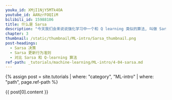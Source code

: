 ```yaml
---
youku_id: XMjI1NjY5MTk4OA
youtube_id: AANzrFOQIiM
bilibili_id: 15988106
title: 什么是 Sarsa
description: "今天我们会来说说强化学习中一个和 Q learning 类似的算法, 叫做 Sarsa. 在强化学习中 Sarsa 和 Q learning 及其类似, 这节内容会基于之前我们所讲的 Q learning. 所以还不熟悉 Q learning 的朋友们, 请前往我制作的 Q learning 简介 (知乎专栏). 我们会对比 Q learning, 来看看 Sarsa 是特殊在哪些方面. 和上次一样, 我们还是使用写作业和看电视这个例子. 没写完作业去看电视被打, 写完了作业有糖吃."
chapter: 3
thumbnail: /static/thumbnail/ML-intro/Sarsa_thumbnail.png
post-headings:
  - Sarsa 决策
  - Sarsa 更新行为准则
  - 对比 Sarsa 和 Q-learning 算法
ref-path: _tutorials/machine-learning/ML-intro/4-04-sarsa.md
---
```



{% assign post = site.tutorials | where: "category", "ML-intro" | where: "path", page.ref-path %}

{{ post[0].content }}